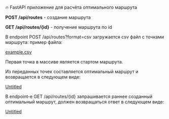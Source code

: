 
🔥 FastAPI приложение для расчёта оптимального маршрута

**POST /api/routes** - создание маршрута

**GET /api/routes/{id}** - получение маршрута по id

В endpoint POST /api/routes?format=csv загружается csv файл с точками маршрута: пример файла:

[example.csv](https://prod-files-secure.s3.us-west-2.amazonaws.com/56b261ac-032c-4a60-9a87-b00f64f920b2/bf3bdbfa-3a09-425a-b881-3006c5d84b14/example.csv)

Первая точка в массиве является стартом маршрута.

Из переданных точек составляется оптимальный маршрут и возвращается в следующем виде:

[Untitled](https://prod-files-secure.s3.us-west-2.amazonaws.com/56b261ac-032c-4a60-9a87-b00f64f920b2/e6477720-a387-4bff-86cf-08cfa77763d1/Untitled.png)

В endpoint-е GET /api/routes/{id} запрашивается раннее созданный оптимальный маршрут, должен возвращаться ответ в следующем виде:

[Untitled](https://prod-files-secure.s3.us-west-2.amazonaws.com/56b261ac-032c-4a60-9a87-b00f64f920b2/0b7feef4-039e-4db7-9109-ee09fdef8935/Untitled.png)
